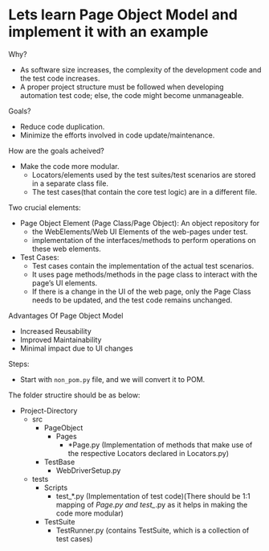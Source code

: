 # Lets learn Page Object Model and implement it with an example

Why?
+ As software size increases, the complexity of the development code and the test code increases.
+ A proper project structure must be followed when developing automation test code; else, the code might become unmanageable.

Goals?
+ Reduce code duplication.
+ Minimize the efforts involved in code update/maintenance.

How are the goals acheived?
+ Make the code more modular.
  + Locators/elements used by the test suites/test scenarios are stored in a separate class file.
  + The test cases(that contain the core test logic) are in a different file.

Two crucial elements:
+ Page Object Element (Page Class/Page Object): An object repository for
  + the WebElements/Web UI Elements of the web-pages under test.
  + implementation of the interfaces/methods to perform operations on these web elements.
+ Test Cases:
  + Test cases contain the implementation of the actual test scenarios.
  + It uses page methods/methods in the page class to interact with the page’s UI elements.
  + If there is a change in the UI of the web page, only the Page Class needs to be updated, and the test code remains unchanged.

Advantages Of Page Object Model
+ Increased Reusability
+ Improved Maintainability
+ Minimal impact due to UI changes

Steps:
+ Start with `non_pom.py` file, and we will convert it to POM.

The folder structire should be as below: 

+ Project-Directory
  + src
    + PageObject
      + Pages
        + *Page.py (Implementation of methods that make use of the respective Locators declared in Locators.py)
    + TestBase
      + WebDriverSetup.py
  + tests
    + Scripts
      + test_*.py (Implementation of test code)(There should be 1:1 mapping of *Page.py and test_*.py as it helps in making the code more modular)
    + TestSuite
      + TestRunner.py (contains TestSuite, which is a collection of test cases)
